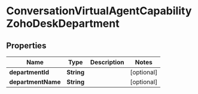 
# ConversationVirtualAgentCapabilityZohoDeskDepartment

## Properties
Name | Type | Description | Notes
------------ | ------------- | ------------- | -------------
**departmentId** | **String** |  |  [optional]
**departmentName** | **String** |  |  [optional]



